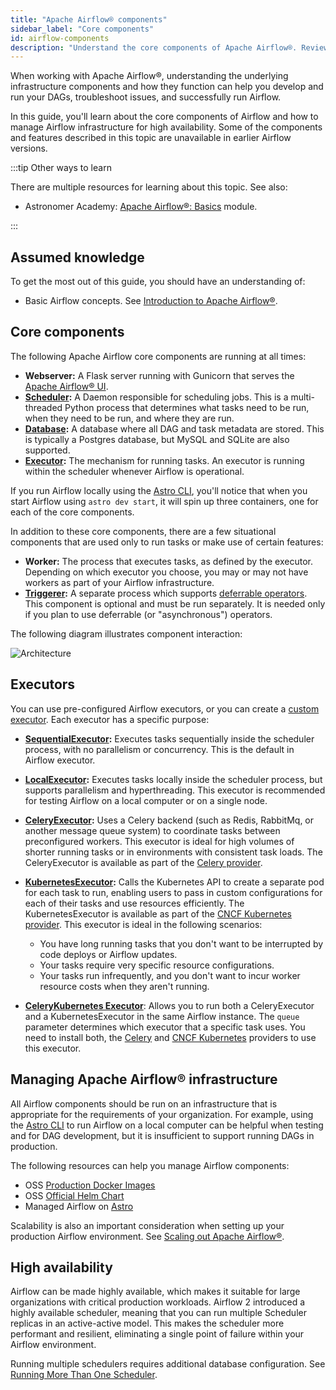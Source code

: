 ```yaml
---
title: "Apache Airflow® components"
sidebar_label: "Core components"
id: airflow-components
description: "Understand the core components of Apache Airflow®. Review their functions and find out which components to run for specific use cases."
---
```


When working with Apache Airflow®, understanding the underlying infrastructure components and how they function can help you develop and run your DAGs, troubleshoot issues, and successfully run Airflow.

In this guide, you'll learn about the core components of Airflow and how to manage Airflow infrastructure for high availability. Some of the components and features described in this topic are unavailable in earlier Airflow versions.

:::tip Other ways to learn

There are multiple resources for learning about this topic. See also:

- Astronomer Academy: [Apache Airflow®: Basics](https://academy.astronomer.io/path/airflow-101/airflow-basics) module.

:::

## Assumed knowledge

To get the most out of this guide, you should have an understanding of:

- Basic Airflow concepts. See [Introduction to Apache Airflow®](intro-to-airflow.md).

## Core components

The following Apache Airflow core components are running at all times: 

- **Webserver:** A Flask server running with Gunicorn that serves the [Apache Airflow® UI](airflow-ui.md).
- **[Scheduler](https://airflow.apache.org/docs/apache-airflow/stable/administration-and-deployment/scheduler.html):** A Daemon responsible for scheduling jobs. This is a multi-threaded Python process that determines what tasks need to be run, when they need to be run, and where they are run.
- **[Database](https://airflow.apache.org/docs/apache-airflow/stable/howto/set-up-database.html):** A database where all DAG and task metadata are stored. This is typically a Postgres database, but MySQL and SQLite are also supported.
- **[Executor](https://airflow.apache.org/docs/apache-airflow/stable/executor/index.html):** The mechanism for running tasks. An executor is running within the scheduler whenever Airflow is operational.

If you run Airflow locally using the [Astro CLI](https://www.astronomer.io/docs/astro/install-cli), you'll notice that when you start Airflow using `astro dev start`, it will spin up three containers, one for each of the core components.

In addition to these core components, there are a few situational components that are used only to run tasks or make use of certain features:

- **Worker:** The process that executes tasks, as defined by the executor. Depending on which executor you choose, you may or may not have workers as part of your Airflow infrastructure.
- **[Triggerer](https://airflow.apache.org/docs/apache-airflow/stable/authoring-and-scheduling/deferring.html):** A separate process which supports [deferrable operators](deferrable-operators.md). This component is optional and must be run separately. It is needed only if you plan to use deferrable (or "asynchronous") operators. 

The following diagram illustrates component interaction:

![Architecture](/img/guides/airflow_component_architecture.png)

## Executors

You can use pre-configured Airflow executors, or you can create a [custom executor](https://airflow.apache.org/docs/apache-airflow/stable/executor/index.html). Each executor has a specific purpose:

- **[SequentialExecutor](https://airflow.apache.org/docs/apache-airflow/stable/executor/sequential.html):** Executes tasks sequentially inside the scheduler process, with no parallelism or concurrency. This is the default in Airflow executor.
- **[LocalExecutor](https://airflow.apache.org/docs/apache-airflow/stable/executor/local.html):** Executes tasks locally inside the scheduler process, but supports parallelism and hyperthreading. This executor is recommended for testing Airflow on a local computer or on a single node.
- **[CeleryExecutor](https://airflow.apache.org/docs/apache-airflow/stable/executor/celery.html):** Uses a Celery backend (such as Redis, RabbitMq, or another message queue system) to coordinate tasks between preconfigured workers. This executor is ideal for high volumes of shorter running tasks or in environments with consistent task loads. The CeleryExecutor is available as part of the [Celery provider](https://registry.astronomer.io/providers/apache-airflow-providers-celery/versions/latest).
- **[KubernetesExecutor](https://airflow.apache.org/docs/apache-airflow/stable/executor/kubernetes.html):** Calls the Kubernetes API to create a separate pod for each task to run, enabling users to pass in custom configurations for each of their tasks and use resources efficiently. The KubernetesExecutor is available as part of the [CNCF Kubernetes provider](https://registry.astronomer.io/providers/apache-airflow-providers-cncf-kubernetes/versions/latest). This executor is ideal in the following scenarios: 

    - You have long running tasks that you don't want to be interrupted by code deploys or Airflow updates.
    - Your tasks require very specific resource configurations.
    - Your tasks run infrequently, and you don't want to incur worker resource costs when they aren't running.

- **[CeleryKubernetes Executor](https://airflow.apache.org/docs/apache-airflow/stable/core-concepts/executor/celery_kubernetes.html)**: Allows you to run both a CeleryExecutor and a KubernetesExecutor in the same Airflow instance. The `queue` parameter determines which executor that a specific task uses. You need to install both, the [Celery](https://registry.astronomer.io/providers/apache-airflow-providers-celery/versions/latest) and [CNCF Kubernetes](https://registry.astronomer.io/providers/apache-airflow-providers-cncf-kubernetes/versions/latest) providers to use this executor.

## Managing Apache Airflow® infrastructure

All Airflow components should be run on an infrastructure that is appropriate for the requirements of your organization. For example, using the [Astro CLI](https://www.astronomer.io/docs/astro/install-cli) to run Airflow on a local computer can be helpful when testing and for DAG development, but it is insufficient to support running DAGs in production. 

The following resources can help you manage Airflow components:

- OSS [Production Docker Images](https://airflow.apache.org/docs/apache-airflow/stable/installation/index.html#using-production-docker-images)
- OSS [Official Helm Chart](https://airflow.apache.org/docs/apache-airflow/stable/installation/index.html#using-official-airflow-helm-chart)
- Managed Airflow on [Astro](https://www.astronomer.io/product/)

Scalability is also an important consideration when setting up your production Airflow environment. See [Scaling out Apache Airflow®](airflow-scaling-workers.md).

## High availability

Airflow can be made highly available, which makes it suitable for large organizations with critical production workloads. Airflow 2 introduced a highly available scheduler, meaning that you can run multiple Scheduler replicas in an active-active model. This makes the scheduler more performant and resilient, eliminating a single point of failure within your Airflow environment. 

Running multiple schedulers requires additional database configuration. See [Running More Than One Scheduler](https://airflow.apache.org/docs/apache-airflow/stable/administration-and-deployment/scheduler.html#running-more-than-one-scheduler).
